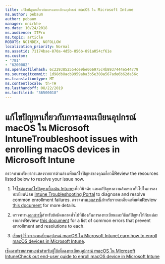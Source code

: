 ```yaml
---
title: แก้ไขปัญหาเกี่ยวกับการลงทะเบียนอุปกรณ์ macOS ใน Microsoft Intune
ms.author: pebaum
author: pebaum
manager: mnirkhe
ms.date: 10/24/2018
ms.audience: ITPro
ms.topic: article
ROBOTS: NOINDEX, NOFOLLOW
localization_priority: Normal
ms.assetid: 71174bae-870a-4d5b-856b-891a054cf61e
ms.custom:
- "781"
- "6200002"
ms.openlocfilehash: 6c2293852554ce9be066975c4b8937444e544779
ms.sourcegitcommit: 1d98db8acb9959aba3b5e308a567ade6b62da56c
ms.translationtype: MT
ms.contentlocale: th-TH
ms.lasthandoff: 08/22/2019
ms.locfileid: "36500018"
---
```

# <a name="troubleshoot-issues-with-enrolling-macos-devices-in-microsoft-intune"></a><span data-ttu-id="1c924-102">แก้ไขปัญหาเกี่ยวกับการลงทะเบียนอุปกรณ์ macOS ใน Microsoft Intune</span><span class="sxs-lookup"><span data-stu-id="1c924-102">Troubleshoot issues with enrolling macOS devices in Microsoft Intune</span></span>

<span data-ttu-id="1c924-103">ตรวจทานทรัพยากรแสดงรายการด้านล่างเพื่อแก้ไขปัญหาของคุณเดี๋ยวนี้</span><span class="sxs-lookup"><span data-stu-id="1c924-103">Review the resources listed below to resolve your issue now.</span></span>
  
1. <span data-ttu-id="1c924-104">ใช้[ไซต์การแก้ไขปัญหาเบื้องต้น Intune](https://devicemanagement.microsoft.com/#blade/Microsoft_Intune_DeviceSettings/TroubleshootBlade)เพื่อวินิจฉัย และแก้ปัญหาความล้มเหลวทั่วไปในการลงทะเบียน</span><span class="sxs-lookup"><span data-stu-id="1c924-104">Use [Intune Troubleshooting Portal](https://devicemanagement.microsoft.com/#blade/Microsoft_Intune_DeviceSettings/TroubleshootBlade) to diagnose and resolve common enrollment failures.</span></span> <span data-ttu-id="1c924-105">ตรวจทาน[เอกสารนี้](https://docs.microsoft.com/intune/help-desk-operators)สำหรับรายละเอียดเพิ่มเติม</span><span class="sxs-lookup"><span data-stu-id="1c924-105">Review [this document](https://docs.microsoft.com/intune/help-desk-operators) for more details.</span></span>

2. <span data-ttu-id="1c924-106">ตรวจทาน[เอกสารนี้](https://docs.microsoft.com/intune-classic/troubleshoot/troubleshoot-device-enrollment-in-intune)สำหรับข้อผิดพลาดทั่วไปที่ป้องกันการลงทะเบียนและวิธีแก้ปัญหาให้กับแต่ละรายการ</span><span class="sxs-lookup"><span data-stu-id="1c924-106">Review [this document](https://docs.microsoft.com/intune-classic/troubleshoot/troubleshoot-device-enrollment-in-intune) for a list of common errors that prevent enrollment and resolutions to each.</span></span>

3. <span data-ttu-id="1c924-107">[เรียนรู้วิธีการลงทะเบียนอุปกรณ์ macOS ใน Microsoft Intune](https://docs.microsoft.com/intune/macos-enroll)</span><span class="sxs-lookup"><span data-stu-id="1c924-107">[Learn how to enroll macOS devices in Microsoft Intune](https://docs.microsoft.com/intune/macos-enroll).</span></span>

[<span data-ttu-id="1c924-108">เช็คเอาท์รายการแนะนำสำหรับผู้ใช้เพื่อลงทะเบียนอุปกรณ์ macOS ใน Microsoft Intune</span><span class="sxs-lookup"><span data-stu-id="1c924-108">Check out end-user guide to enroll macOS device in Microsoft Intune</span></span>](https://docs.microsoft.com/intune-user-help/enroll-your-device-in-intune-macos-cp)
  